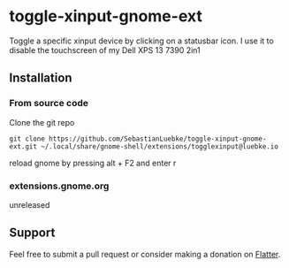 # toggle-xinput-gnome-ext

Toggle a specific xinput device by clicking on a statusbar icon. I use it to disable the touchscreen of my Dell XPS 13 7390 2in1

## Installation

### From source code

Clone the git repo

```console
git clone https://github.com/SebastianLuebke/toggle-xinput-gnome-ext.git ~/.local/share/gnome-shell/extensions/togglexinput@luebke.io
```

reload gnome by pressing alt + F2 and enter r

### extensions.gnome.org

unreleased

## Support
Feel free to submit a pull request or consider making a donation on [Flatter](https://flattr.com/@SebastianNoelLuebke).

